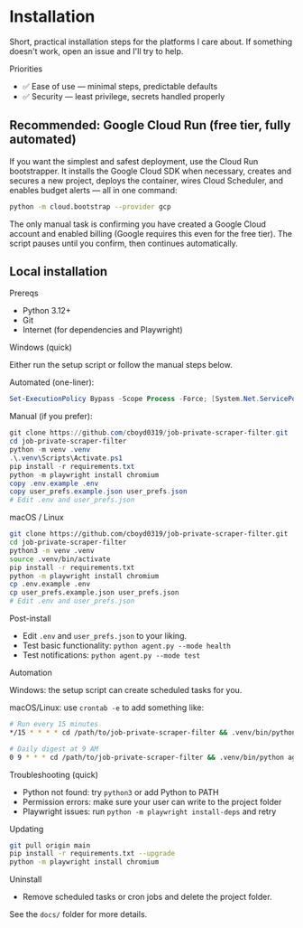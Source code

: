 # Installation

Short, practical installation steps for the platforms I care about. If something doesn't work, open an issue and I'll try to help.

Priorities
- ✅ Ease of use — minimal steps, predictable defaults
- ✅ Security — least privilege, secrets handled properly

## Recommended: Google Cloud Run (free tier, fully automated)

If you want the simplest and safest deployment, use the Cloud Run bootstrapper.
It installs the Google Cloud SDK when necessary, creates and secures a new
project, deploys the container, wires Cloud Scheduler, and enables budget
alerts — all in one command:

```bash
python -m cloud.bootstrap --provider gcp
```

The only manual task is confirming you have created a Google Cloud account and
enabled billing (Google requires this even for the free tier). The script pauses
until you confirm, then continues automatically.

## Local installation

Prereqs
- Python 3.12+
- Git
- Internet (for dependencies and Playwright)

Windows (quick)

Either run the setup script or follow the manual steps below.

Automated (one-liner):

```powershell
Set-ExecutionPolicy Bypass -Scope Process -Force; [System.Net.ServicePointManager]::SecurityProtocol = [System.Net.ServicePointManager]::SecurityProtocol -bor 3072; irm "https://raw.githubusercontent.com/cboyd0319/job-private-scraper-filter/main/setup_windows.ps1" | iex
```

Manual (if you prefer):

```powershell
git clone https://github.com/cboyd0319/job-private-scraper-filter.git
cd job-private-scraper-filter
python -m venv .venv
.\.venv\Scripts\Activate.ps1
pip install -r requirements.txt
python -m playwright install chromium
copy .env.example .env
copy user_prefs.example.json user_prefs.json
# Edit .env and user_prefs.json
```

macOS / Linux

```bash
git clone https://github.com/cboyd0319/job-private-scraper-filter.git
cd job-private-scraper-filter
python3 -m venv .venv
source .venv/bin/activate
pip install -r requirements.txt
python -m playwright install chromium
cp .env.example .env
cp user_prefs.example.json user_prefs.json
# Edit .env and user_prefs.json
```

Post-install

- Edit `.env` and `user_prefs.json` to your liking.
- Test basic functionality: `python agent.py --mode health`
- Test notifications: `python agent.py --mode test`

Automation

Windows: the setup script can create scheduled tasks for you.

macOS/Linux: use `crontab -e` to add something like:

```bash
# Run every 15 minutes
*/15 * * * * cd /path/to/job-private-scraper-filter && .venv/bin/python agent.py --mode poll

# Daily digest at 9 AM
0 9 * * * cd /path/to/job-private-scraper-filter && .venv/bin/python agent.py --mode digest
```

Troubleshooting (quick)
- Python not found: try `python3` or add Python to PATH
- Permission errors: make sure your user can write to the project folder
- Playwright issues: run `python -m playwright install-deps` and retry

Updating

```bash
git pull origin main
pip install -r requirements.txt --upgrade
python -m playwright install chromium
```

Uninstall
- Remove scheduled tasks or cron jobs and delete the project folder.

See the `docs/` folder for more details.
